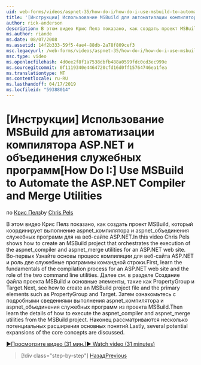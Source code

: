 ```yaml
---
uid: web-forms/videos/aspnet-35/how-do-i/how-do-i-use-msbuild-to-automate-the-aspnet-compiler-and-merge-utilities
title: '[Инструкции] Использование MSBuild для автоматизации компилятора ASP.NET и объединения служебных программ | Документация Майкрософт'
author: rick-anderson
description: В этом видео Крис Пелз показано, как создать проект MSBuild, который координирует выполнение aspnet_compiler и aspnet_merge программ для ASP...
ms.author: riande
ms.date: 08/07/2008
ms.assetid: 14f2b333-59f5-4ae4-88db-2a78f809cef3
msc.legacyurl: /web-forms/videos/aspnet-35/how-do-i/how-do-i-use-msbuild-to-automate-the-aspnet-compiler-and-merge-utilities
msc.type: video
ms.openlocfilehash: 4d0ee2f8f1a7538dbfb488a0599fdc0cd3ec999e
ms.sourcegitcommit: 0f1119340e4464720cfd16d0ff15764746ea1fea
ms.translationtype: MT
ms.contentlocale: ru-RU
ms.lasthandoff: 04/17/2019
ms.locfileid: "59388014"
---
```

# <a name="how-do-i-use-msbuild-to-automate-the-aspnet-compiler-and-merge-utilities"></a><span data-ttu-id="e7b56-103">[Инструкции] Использование MSBuild для автоматизации компилятора ASP.NET и объединения служебных программ</span><span class="sxs-lookup"><span data-stu-id="e7b56-103">[How Do I:] Use MSBuild to Automate the ASP.NET Compiler and Merge Utilities</span></span>

<span data-ttu-id="e7b56-104">по [Крис Пелз](https://twitter.com/chrispels)</span><span class="sxs-lookup"><span data-stu-id="e7b56-104">by [Chris Pels](https://twitter.com/chrispels)</span></span>

<span data-ttu-id="e7b56-105">В этом видео Крис Пелз показано, как создать проект MSBuild, который координирует выполнение aspnet\_компилятора и aspnet\_объединения служебных программ для на веб-сайте ASP.NET.</span><span class="sxs-lookup"><span data-stu-id="e7b56-105">In this video Chris Pels shows how to create an MSBuild project that orchestrates the execution of the aspnet\_compiler and aspnet\_merge utilities for an ASP.NET web site.</span></span> <span data-ttu-id="e7b56-106">Во-первых Узнайте основы процесс компиляции для веб-сайта ASP.NET и роль две служебные программы командной строки.</span><span class="sxs-lookup"><span data-stu-id="e7b56-106">First, learn the fundamentals of the compilation process for an ASP.NET web site and the role of the two command line utilities.</span></span> <span data-ttu-id="e7b56-107">Далее см. в разделе Создание файла проекта MSBuild и основные элементы, такие как PropertyGroup и Target.</span><span class="sxs-lookup"><span data-stu-id="e7b56-107">Next, see how to create an MSBuild project file and the primary elements such as PropertyGroup and Target.</span></span> <span data-ttu-id="e7b56-108">Затем ознакомьтесь с подробными сведениями выполнения aspnet\_компилятора и aspnet\_объединения служебных программ из проекта MSBuild.</span><span class="sxs-lookup"><span data-stu-id="e7b56-108">Then learn the details of how to execute the aspnet\_compiler and aspnet\_merge utilities from the MSBuild project.</span></span> <span data-ttu-id="e7b56-109">Наконец рассматриваются несколько потенциальных расширения основных понятий.</span><span class="sxs-lookup"><span data-stu-id="e7b56-109">Lastly, several potential expansions of the core concepts are discussed.</span></span>

[<span data-ttu-id="e7b56-110">&#9654;Просмотрите видео (31 мин.)</span><span class="sxs-lookup"><span data-stu-id="e7b56-110">&#9654; Watch video (31 minutes)</span></span>](https://channel9.msdn.com/Blogs/ASP-NET-Site-Videos/how-do-i-use-msbuild-to-automate-the-aspnet-compiler-and-merge-utilities)

> [!div class="step-by-step"]
> [<span data-ttu-id="e7b56-111">Назад</span><span class="sxs-lookup"><span data-stu-id="e7b56-111">Previous</span></span>](how-do-i-serialize-a-graph-with-the-entity-framework.md)
